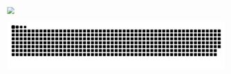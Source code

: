  <div>
  <a href="https://github.com/luanaccampos">
  <img height="160em" src="https://github-readme-stats.vercel.app/api/top-langs/?username=luanaccampos&layout=compact&langs_count=7&theme=dracula"/>
</div>
 
 </div>
 
 ![Snake animation](https://github.com/luanaccampos/luanaccampos/blob/output/github-contribution-grid-snake.svg)
 
 </div>
 
